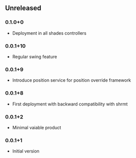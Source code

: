 ## Unreleased

### 0.1.0+0
* Deployment in all shades controllers

### 0.0.1+10
* Regular swing feature

### 0.0.1+9
* Introduce position service for position override framework

### 0.0.1+8
* First deployment with backward compatibility with shrmt

### 0.0.1+2
* Minimal vaiable product

### 0.0.1+1
* Initial version
